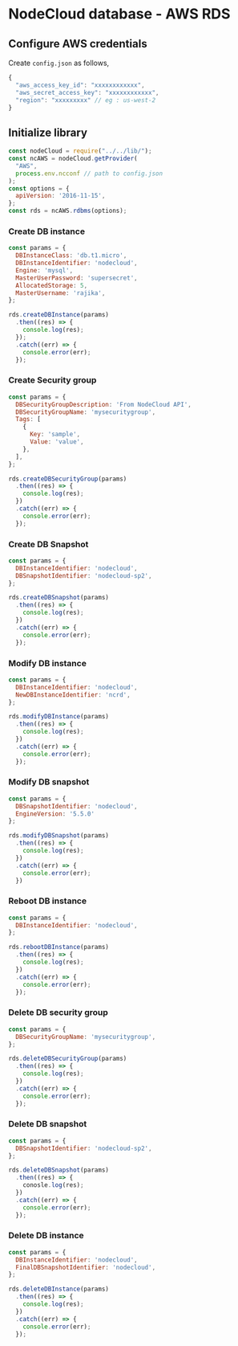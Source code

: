 # NodeCloud database - AWS RDS

## Configure AWS credentials

Create `config.json` as follows,

```js
{
  "aws_access_key_id": "xxxxxxxxxxxx",
  "aws_secret_access_key": "xxxxxxxxxxxx",
  "region": "xxxxxxxxx" // eg : us-west-2
}
```

## Initialize library

```js
const nodeCloud = require("../../lib/");
const ncAWS = nodeCloud.getProvider(
  "AWS",
  process.env.ncconf // path to config.json
);
const options = {
  apiVersion: '2016-11-15',
};
const rds = ncAWS.rdbms(options);
```

### Create DB instance

```js
const params = {
  DBInstanceClass: 'db.t1.micro',
  DBInstanceIdentifier: 'nodecloud',
  Engine: 'mysql',
  MasterUserPassword: 'supersecret',
  AllocatedStorage: 5,
  MasterUsername: 'rajika',
};

rds.createDBInstance(params)
  .then((res) => {
    console.log(res);
  });
  .catch((err) => {
    console.error(err);
  });
```

### Create Security group

```js
const params = {
  DBSecurityGroupDescription: 'From NodeCloud API',
  DBSecurityGroupName: 'mysecuritygroup',
  Tags: [
    {
      Key: 'sample',
      Value: 'value',
    },
  ],
};

rds.createDBSecurityGroup(params)
  .then((res) => {
    console.log(res);
  })
  .catch((err) => {
    console.error(err);
  });
```

### Create DB Snapshot

```js
const params = {
  DBInstanceIdentifier: 'nodecloud',
  DBSnapshotIdentifier: 'nodecloud-sp2',
};

rds.createDBSnapshot(params)
  .then((res) => {
    console.log(res);
  })
  .catch((err) => {
    console.error(err);
  });
```

### Modify DB instance

```js
const params = {
  DBInstanceIdentifier: 'nodecloud',
  NewDBInstanceIdentifier: 'ncrd',
};

rds.modifyDBInstance(params)
  .then((res) => {
    console.log(res);
  })
  .catch((err) => {
    console.error(err);
  });
```

### Modify DB snapshot

```js
const params = {
  DBSnapshotIdentifier: 'nodecloud',
  EngineVersion: '5.5.0'
};

rds.modifyDBSnapshot(params)
  .then((res) => {
    console.log(res);
  })
  .catch((err) => {
    console.error(err);
  })
```

### Reboot DB instance

```js
const params = {
  DBInstanceIdentifier: 'nodecloud',
};

rds.rebootDBInstance(params)
  .then((res) => {
    console.log(res);
  })
  .catch((err) => {
    console.error(err);
  });
```

### Delete DB security group

```js
const params = {
  DBSecurityGroupName: 'mysecuritygroup',
};

rds.deleteDBSecurityGroup(params)
  .then((res) => {
    console.log(res);
  })
  .catch((err) => {
    console.error(err);
  });
```

### Delete DB snapshot

```js
const params = {
  DBSnapshotIdentifier: 'nodecloud-sp2',
};

rds.deleteDBSnapshot(params)
  .then((res) => {
    conosle.log(res);
  })
  .catch((err) => {
    console.error(err);
  });
```

### Delete DB instance

```js
const params = {
  DBInstanceIdentifier: 'nodecloud',
  FinalDBSnapshotIdentifier: 'nodecloud',
};

rds.deleteDBInstance(params)
  .then((res) => {
    console.log(res);
  })
  .catch((err) => {
    console.error(err);
  });
```
